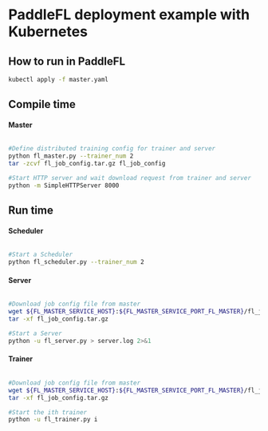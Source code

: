# PaddleFL deployment example with Kubernetes

## How to run in PaddleFL

```sh
kubectl apply -f master.yaml
```

## Compile time

#### Master

```sh

#Define distributed training config for trainer and server
python fl_master.py --trainer_num 2
tar -zcvf fl_job_config.tar.gz fl_job_config

#Start HTTP server and wait download request from trainer and server
python -m SimpleHTTPServer 8000

```

## Run time

#### Scheduler
```sh

#Start a Scheduler
python fl_scheduler.py --trainer_num 2

```

#### Server
```sh

#Download job config file from master
wget ${FL_MASTER_SERVICE_HOST}:${FL_MASTER_SERVICE_PORT_FL_MASTER}/fl_job_config.tar.gz
tar -xf fl_job_config.tar.gz

#Start a Server
python -u fl_server.py > server.log 2>&1

```

#### Trainer
```sh

#Download job config file from master
wget ${FL_MASTER_SERVICE_HOST}:${FL_MASTER_SERVICE_PORT_FL_MASTER}/fl_job_config.tar.gz
tar -xf fl_job_config.tar.gz

#Start the ith trainer
python -u fl_trainer.py i

``` 
